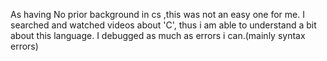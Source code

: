 As having No prior background in cs ,this was not an easy one for me.
I searched and watched videos about 'C', thus i am able to understand a bit about this language.
I debugged as much as errors i can.(mainly syntax errors)
